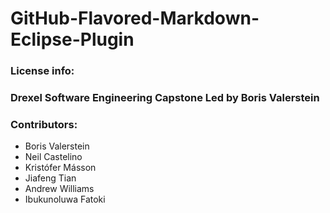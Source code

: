 # GitHub-Flavored-Markdown-Eclipse-Plugin

### License info:

### Drexel Software Engineering Capstone Led by Boris Valerstein

### Contributors:
* Boris Valerstein
* Neil Castelino
* Kristófer Másson
* Jiafeng Tian
* Andrew Williams
* Ibukunoluwa Fatoki

